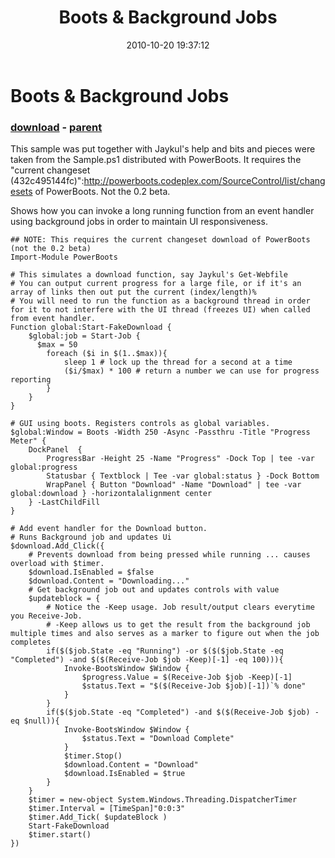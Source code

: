 ﻿---
pid:            2315
poster:         Joel Bennett
title:          Boots & Background Jobs
date:           2010-10-20 19:37:12
format:         posh
parent:         2307
parent:         2307

---

# Boots & Background Jobs

### [download](2315.ps1) - [parent](2307.md)

This sample was put together with Jaykul's help and bits and pieces were taken from the Sample.ps1 distributed with PowerBoots. It requires the "current changeset (432c495144fc)":http://powerboots.codeplex.com/SourceControl/list/changesets of PowerBoots. Not the 0.2 beta.

Shows how you can invoke a long running function from an event handler using background jobs in order to maintain UI responsiveness.

```posh
## NOTE: This requires the current changeset download of PowerBoots (not the 0.2 beta)
Import-Module PowerBoots

# This simulates a download function, say Jaykul's Get-Webfile
# You can output current progress for a large file, or if it's an array of links then out put the current (index/length)%
# You will need to run the function as a background thread in order for it to not interfere with the UI thread (freezes UI) when called from event handler.
Function global:Start-FakeDownload {
	$global:job = Start-Job {
      $max = 50
		foreach ($i in $(1..$max)){
			sleep 1 # lock up the thread for a second at a time
			($i/$max) * 100 # return a number we can use for progress reporting
		}
	}
}

# GUI using boots. Registers controls as global variables.
$global:Window = Boots -Width 250 -Async -Passthru -Title "Progress Meter" {
	DockPanel  {
		ProgressBar -Height 25 -Name "Progress" -Dock Top | tee -var global:progress
		Statusbar { Textblock | Tee -var global:status } -Dock Bottom 
		WrapPanel { Button "Download" -Name "Download" | tee -var global:download } -horizontalalignment center
	} -LastChildFill
}

# Add event handler for the Download button.
# Runs Background job and updates Ui
$download.Add_Click({
	# Prevents download from being pressed while running ... causes overload with $timer.
	$download.IsEnabled = $false
	$download.Content = "Downloading..."
	# Get background job out and updates controls with value
	$updateblock = {
		# Notice the -Keep usage. Job result/output clears everytime you Receive-Job.
		# -Keep allows us to get the result from the background job multiple times and also serves as a marker to figure out when the job completes
		if($($job.State -eq "Running") -or $($($job.State -eq "Completed") -and $($(Receive-Job $job -Keep)[-1] -eq 100))){
			Invoke-BootsWindow $Window {
				$progress.Value = $(Receive-Job $job -Keep)[-1]
				$status.Text = "$($(Receive-Job $job)[-1])`% done"
			}
		}
		if($($job.State -eq "Completed") -and $($(Receive-Job $job) -eq $null)){
			Invoke-BootsWindow $Window {
				$status.Text = "Download Complete"
			}
			$timer.Stop()
			$download.Content = "Download"
			$download.IsEnabled = $true
		}
	}
	$timer = new-object System.Windows.Threading.DispatcherTimer
	$timer.Interval = [TimeSpan]"0:0:3"
	$timer.Add_Tick( $updateBlock )
	Start-FakeDownload 
	$timer.start()
})
```

